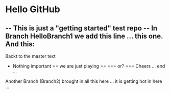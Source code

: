 # Hello GitHub
-- This is just a "getting started" test repo --
In Branch HelloBranch1 we add this line ... this one.
And this: 
--
Backt to the master text
* Nothing important
== we are just playing ==
=== or?
===
Cheers
... end ...


Another Branch (Branch2) brought in all this here ... it is getting hot in here ...
